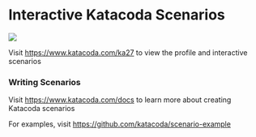 # Interactive Katacoda Scenarios

[![](http://shields.katacoda.com/katacoda/ka27/count.svg)](https://www.katacoda.com/ka27 "Get your profile on Katacoda.com")

Visit https://www.katacoda.com/ka27 to view the profile and interactive scenarios

### Writing Scenarios
Visit https://www.katacoda.com/docs to learn more about creating Katacoda scenarios

For examples, visit https://github.com/katacoda/scenario-example
